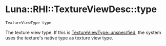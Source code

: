 # Luna::RHI::TextureViewDesc::type

```c++
TextureViewType type
```

The texture view type. If this is [TextureViewType::unspecified](group___r_h_i_1gga4e4acbc44dbd67b766e76abada8c0ff9ad415f0e30c471dfdd9bc4f827329ef48.md), the system uses the texture's native type as texture view type. 

